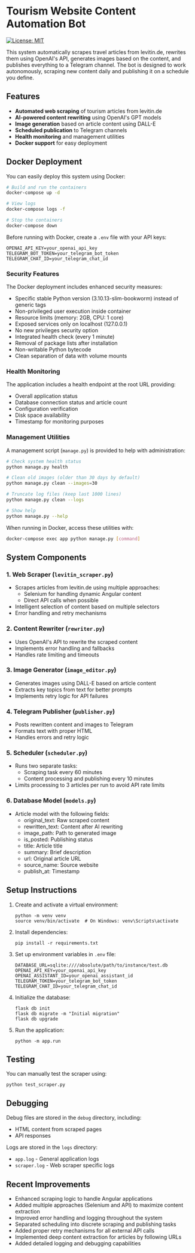 # Tourism Website Content Automation Bot

[![License: MIT](https://img.shields.io/badge/License-MIT-yellow.svg)](https://opensource.org/licenses/MIT)

This system automatically scrapes travel articles from levitin.de, rewrites them using OpenAI's API, generates images based on the content, and publishes everything to a Telegram channel. The bot is designed to work autonomously, scraping new content daily and publishing it on a schedule you define.

## Features

- **Automated web scraping** of tourism articles from levitin.de
- **AI-powered content rewriting** using OpenAI's GPT models
- **Image generation** based on article content using DALL-E
- **Scheduled publication** to Telegram channels
- **Health monitoring** and management utilities
- **Docker support** for easy deployment

## Docker Deployment

You can easily deploy this system using Docker:

```bash
# Build and run the containers
docker-compose up -d

# View logs
docker-compose logs -f

# Stop the containers
docker-compose down
```

Before running with Docker, create a `.env` file with your API keys:
```
OPENAI_API_KEY=your_openai_api_key
TELEGRAM_BOT_TOKEN=your_telegram_bot_token
TELEGRAM_CHAT_ID=your_telegram_chat_id
```

### Security Features

The Docker deployment includes enhanced security measures:

- Specific stable Python version (3.10.13-slim-bookworm) instead of generic tags
- Non-privileged user execution inside container
- Resource limits (memory: 2GB, CPU: 1 core)
- Exposed services only on localhost (127.0.0.1)
- No new privileges security option
- Integrated health check (every 1 minute)
- Removal of package lists after installation
- Non-writable Python bytecode
- Clean separation of data with volume mounts

### Health Monitoring

The application includes a health endpoint at the root URL providing:

- Overall application status
- Database connection status and article count
- Configuration verification 
- Disk space availability
- Timestamp for monitoring purposes

### Management Utilities

A management script (`manage.py`) is provided to help with administration:

```bash
# Check system health status
python manage.py health

# Clean old images (older than 30 days by default)
python manage.py clean --images=30

# Truncate log files (keep last 1000 lines)
python manage.py clean --logs

# Show help
python manage.py --help
```

When running in Docker, access these utilities with:
```bash
docker-compose exec app python manage.py [command]
```

## System Components

### 1. Web Scraper (`levitin_scraper.py`)
- Scrapes articles from levitin.de using multiple approaches:
  - Selenium for handling dynamic Angular content
  - Direct API calls when possible
- Intelligent selection of content based on multiple selectors
- Error handling and retry mechanisms

### 2. Content Rewriter (`rewriter.py`)
- Uses OpenAI's API to rewrite the scraped content
- Implements error handling and fallbacks
- Handles rate limiting and timeouts

### 3. Image Generator (`image_editor.py`)
- Generates images using DALL-E based on article content
- Extracts key topics from text for better prompts
- Implements retry logic for API failures

### 4. Telegram Publisher (`publisher.py`)
- Posts rewritten content and images to Telegram
- Formats text with proper HTML
- Handles errors and retry logic

### 5. Scheduler (`scheduler.py`)
- Runs two separate tasks:
  - Scraping task every 60 minutes
  - Content processing and publishing every 10 minutes
- Limits processing to 3 articles per run to avoid API rate limits

### 6. Database Model (`models.py`)
- Article model with the following fields:
  - original_text: Raw scraped content
  - rewritten_text: Content after AI rewriting
  - image_path: Path to generated image
  - is_posted: Publishing status
  - title: Article title
  - summary: Brief description
  - url: Original article URL
  - source_name: Source website
  - publish_at: Timestamp

## Setup Instructions

1. Create and activate a virtual environment:
   ```
   python -m venv venv
   source venv/bin/activate  # On Windows: venv\Scripts\activate
   ```

2. Install dependencies:
   ```
   pip install -r requirements.txt
   ```

3. Set up environment variables in `.env` file:
   ```
   DATABASE_URL=sqlite:////absolute/path/to/instance/test.db
   OPENAI_API_KEY=your_openai_api_key
   OPENAI_ASSISTANT_ID=your_openai_assistant_id
   TELEGRAM_TOKEN=your_telegram_bot_token
   TELEGRAM_CHAT_ID=your_telegram_chat_id
   ```

4. Initialize the database:
   ```
   flask db init
   flask db migrate -m "Initial migration"
   flask db upgrade
   ```

5. Run the application:
   ```
   python -m app.run
   ```

## Testing

You can manually test the scraper using:
```
python test_scraper.py
```

## Debugging

Debug files are stored in the `debug` directory, including:
- HTML content from scraped pages
- API responses

Logs are stored in the `logs` directory:
- `app.log` - General application logs
- `scraper.log` - Web scraper specific logs

## Recent Improvements

- Enhanced scraping logic to handle Angular applications
- Added multiple approaches (Selenium and API) to maximize content extraction
- Improved error handling and logging throughout the system
- Separated scheduling into discrete scraping and publishing tasks
- Added proper retry mechanisms for all external API calls
- Implemented deep content extraction for articles by following URLs
- Added detailed logging and debugging capabilities
